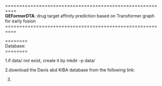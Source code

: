 ==========================================================<br>
**GEFormerDTA**: drug target affinity prediction based on Transformer graph for early fusion<br>
==========================================================<br>


<text>========<br>
Database:<br>
========</text>

1.if data/ not exist, create it by 
mkdir -p data/

2.download the Davis abd KIBA database from the following link:


3.


